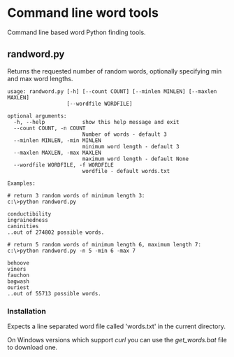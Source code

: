 
# Command line word tools

Command line based word Python finding tools.

## randword.py

Returns the requested number of random words, optionally specifying min and max word lengths.

```
usage: randword.py [-h] [--count COUNT] [--minlen MINLEN] [--maxlen MAXLEN]
                   [--wordfile WORDFILE]

optional arguments:
  -h, --help            show this help message and exit
  --count COUNT, -n COUNT
                        Number of words - default 3
  --minlen MINLEN, -min MINLEN
                        minimum word length - default 3
  --maxlen MAXLEN, -max MAXLEN
                        maximum word length - default None
  --wordfile WORDFILE, -f WORDFILE
                        wordfile - default words.txt

Examples:

# return 3 random words of minimum length 3:
c:\>python randword.py

conductibility
ingrainedness
caninities
..out of 274802 possible words.

# return 5 random words of minimum length 6, maximum length 7:
c:\>python randword.py -n 5 -min 6 -max 7

behoove
viners
fauchon
bagwash
ouriest
..out of 55713 possible words.

```

### Installation
Expects a line separated word file called 'words.txt' in the current directory.

On Windows versions which support _curl_ you can use the _get_words.bat_ file to download one.
 